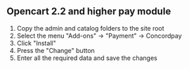 Opencart 2.2 and higher pay module
-----------------------------------
1. Copy the admin and catalog folders to the site root
2. Select the menu "Add-ons" -> "Payment" -> Concordpay
3. Click "Install"
4. Press the "Change" button
5. Enter all the required data and save the changes 
       
